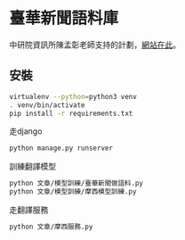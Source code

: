 # 臺華新聞語料庫

中研院資訊所陳孟彰老師支持的計劃，[網站在此](http://icorpus.iis.sinica.edu.tw/)。


## 安裝
```bash
virtualenv --python=python3 venv
. venv/bin/activate
pip install -r requirements.txt
```

走django
```bash
python manage.py runserver
```

訓練翻譯模型
```bash
python 文章/模型訓練/臺華新聞做語料.py
python 文章/模型訓練/摩西模型訓練.py
```

走翻譯服務
```bash
python 文章/摩西服務.py 
```
